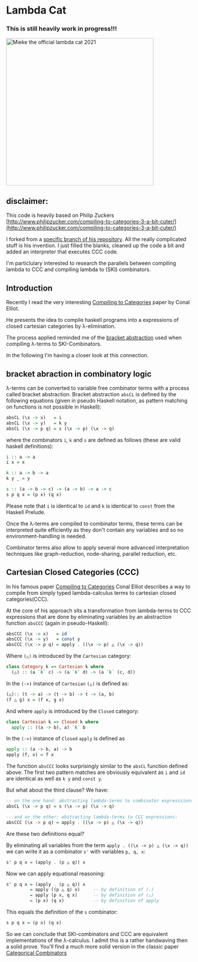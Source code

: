 # Lambda Cat

### This is still heavily work in progress!!!

<img src="./lambda-cat-logo.png" width="400" height="400" alt="Mieke the official lambda cat 2021"/>



## disclaimer: 

This code is heavily based on Philip Zuckers 
[http://www.philipzucker.com/compiling-to-categories-3-a-bit-cuter/](http://www.philipzucker.com/compiling-to-categories-3-a-bit-cuter/)

I forked from a [specific branch of his repository](https://github.com/philzook58/not-bad-ccc/tree/fan2).
All the really complicated stuff is his invention. I just filled the blanks, cleaned up the code a bit and added an interpreter that executes CCC code.

I'm particlulary interested to research the parallels between compiling lambda to CCC and compiling lambda to (SKI) combinators.

## Introduction

Recently I read the very interesting [Compiling to Categories](http://conal.net/papers/compiling-to-categories/compiling-to-categories.pdf) paper by Conal Elliot.

He presents the idea to compile haskell programs into a expressions of closed cartesian categories by λ-elimination.

The process applied reminded me of the [bracket abstraction](https://crypto.stanford.edu/~blynn/lambda/sk.html) used when compiling λ-terms to SKI-Combinators.

In the following I'm having a closer look at this connection.

## bracket abraction in combinatory logic

λ-terms can be converted to variable free combinator terms with a process called bracket abstraction.
Bracket abstraction `absCL` is defined by the following equations (given in pseudo Haskell notation, as pattern matching on functions is not possible in Haskell):


```haskell
absCL (\x -> x)   = i
absCL (\x -> y)   = k y
absCL (\x -> p q) = s (\x -> p) (\x -> q)
```

where the combinators `i`, `k` and `s` are defined as follows (these are valid haskell definitions):

```haskell
i :: a -> a
i x = x

k :: a -> b -> a
k y _ = y

s :: (a -> b -> c) -> (a -> b) -> a -> c
s p q x = (p x) (q x)  
```

Please note that `i` is identical to `id` and `k` is identical to `const` from the Haskell Prelude.

Once the λ-terms are compiled to combinator terms, these terms can be interpreted quite efficiently as they don't contain any variables and so no environment-handling is needed.

Combinator terms also allow to apply several more advanced interpretation techniques like graph-reduction, node-sharing, parallel reduction, etc.

## Cartesian Closed Categories (CCC)

In his famous paper [Compiling to Categories](http://conal.net/papers/compiling-to-categories/compiling-to-categories.pdf) Conal Elliot describes a way to compile from simply typed lambda-calculus terms to cartesian closed categories(CCC).

At the core of his approach sits a transformation from lambda-terms to CCC expressions that are done by eliminating variables by an abstraction function `absCCC` (again in pseudo-Haskell):

```haskell
absCCC (\x -> x)   = id
absCCC (\x -> y)   = const y
absCCC (\x -> p q) = apply . ((\x -> p) △ (\x -> q))
```

Where `(△)` is introduced by the `Cartesian` category:

```haskell
class Category k => Cartesian k where
  (△) :: (a `k` c) -> (a `k` d) -> (a `k` (c, d))
```

In the `(->)` instance of `Cartesian` `(△)` is defined as: 

```haskell
(△):: (t -> a) -> (t -> b) -> t -> (a, b)
(f △ g) x = (f x, g x)
```

And where `apply` is introduced by the `Closed` category:

```haskell
class Cartesian k => Closed k where
  apply :: ((a -> b), a) `k` b
```

In the `(->)` instance of `Closed` `apply` is defined as 

```haskell
apply :: (a -> b, a) -> b
apply (f, x) = f x
```

The function `absCCC` looks surprisingly similar to the `absCL` function defined above. The first two pattern matches are obviously equivalent as `i` and `id` are identical as well as `k y` and `const y`.

But what about the third clause? We have:

```haskell
-- on the one hand: abstracting lambda-terms to combinator expresssions:
absCL (\x -> p q) = s (\x -> p) (\x -> q)

-- and on the other: abstracting lambda-terms to CCC expressions:
absCCC (\x -> p q) = apply . ((\x -> p) △ (\x -> q))
```
Are these two definitions equal? 

By eliminating all variables from the term `apply . ((\x -> p) △ (\x -> q))` we can write it as a combinator `s'` with variables `p, q, x`:

```haskell
s' p q x = (apply . (p △ q)) x
```

Now we can apply equational reasoning:

```haskell
s' p q x = (apply . (p △ q)) x   
         = apply ((p △ q) x)     -- by definition of (.)
         = apply (p x, q x)      -- by definition of (△)
         = (p x) (q x)           -- by definition of apply        
```

This equals the definition of the `s` combinator:

```haskell
s p q x = (p x) (q x)
```

So we can conclude that SKI-combinators and CCC are equivalent implementations of the λ-calculus. I admit this is a rather handwaving then a solid prove. You'll find a much more solid version in the classic paper [Categorical Combinators](https://core.ac.uk/download/pdf/82017242.pdf)

